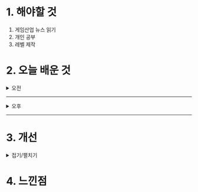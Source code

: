 
# 1. 해야할 것

1. 게임산업 뉴스 읽기 
2. 개인 공부  
3. 레벨 제작



# 2. 오늘 배운 것

<details>
<summary>오전</summary>

## 오늘의 뉴스
### [기사: 8번 출구, 영화화](https://www.inven.co.kr/webzine/news/?news=301978)
![image](https://github.com/user-attachments/assets/6505cb55-e765-4574-94f6-8612ef21fda4)
```
게임의 영화화
게임 제작자가 가장 바라는게 아닐까?
자신의 게임이 여러가지 방면으로 사랑받고 있다는 뜻이니까
다른 방면으로 나갈 수 있다는 말은 그 작품성이 뛰어나다는 것이 아닐까?
이런 장르를 개척하는 게임을 만들어 보고 싶다.
이변 발생을 확인하고 찾는 게임은 사실 틀린 그림찾기와 똑같지만
이걸 3D 공간으로 풀어냈다는게 특징이다.
미로 안에 갇힌 느낌, 3D가 주는 공간감,으로 원리는 같지만 다른 게임이 되어
새로운 장르가 탄생했다.
```
</details>

****

<details>
<summary>오후</summary>

## 레벨 제작
### 도면 정리 및 동선 구축
![image](https://github.com/user-attachments/assets/9079b29c-168f-4cbf-8436-8db07a07a610)

![image](https://github.com/user-attachments/assets/3793b80c-b087-451e-905c-c9fef0d4e112)

**데칼 만들기**\
![image](https://github.com/user-attachments/assets/708c60e9-578c-4d25-a28e-028c1b578c68)

</details>

****


# 3. 개선


<details>
<summary>접기/펼치기</summary>


</details>



# 4. 느낀점



